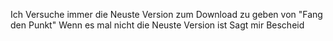Ich Versuche immer die Neuste Version zum Download zu geben von "Fang den Punkt" Wenn es mal nicht die Neuste Version ist Sagt mir Bescheid
